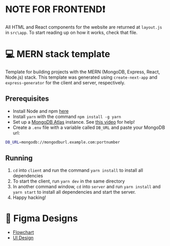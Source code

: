 # NOTE FOR FRONTEND❗

All HTML and React components for the website are returned at `layout.js`  in `src\app`. To start reading up on how it works, check that file.

# 💻 MERN stack template

Template for building projects with the MERN (MongoDB, Express, React, Node.js) stack.
This template was generated using `create-next-app` and `express-generator` for the
client and server, respectively.

## Prerequisites

- Install Node and npm [here](https://nodejs.org/en/download/)
- Install `yarn` with the command `npm install -g yarn`
- Set up a [MongoDB Atlas](https://www.mongodb.com/) instance. See [this video](https://www.youtube.com/watch?v=CcOL5h_ZFJM) for help!
- Create a `.env` file with a variable called `DB_URL` and paste your MongoDB url:

```bash
DB_URL=mongodb://mongodburl.example.com:portnumber
```

## Running

1. `cd` into `client` and run the command `yarn install` to install all dependencies
2. To start the client, run `yarn dev` in the same directory
3. In another command window, `cd` into `server` and run `yarn install` and `yarn start`
   to install all dependencies and start the server.
4. Happy hacking!

# 🎨 Figma Designs
- <a href="https://www.figma.com/board/CZ9qQpP3o2A7zrnrSiyLhZ/geoguru-whiteboard?node-id=0-1">Flowchart</a>
- <a href="https://www.figma.com/design/OrN0kbMIhkf7nNyOpuWdqB/Geoguru-Designs?node-id=0-1&t=mMsqRaGpudP6Ja42-0">UI Design</a>
